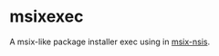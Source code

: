 # msixexec

A msix-like package installer exec using in [msix-nsis](https://github.com/emako/msix-nsis).

